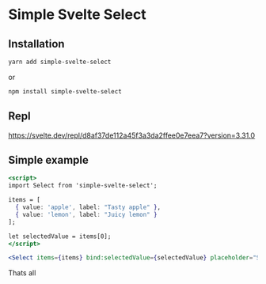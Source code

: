 # Simple Svelte Select

## Installation

````bash
yarn add simple-svelte-select
````

or 

````bash
npm install simple-svelte-select
````

## Repl

https://svelte.dev/repl/d8af37de112a45f3a3da2ffee0e7eea7?version=3.31.0

## Simple example

````jsx
<script>
import Select from 'simple-svelte-select';

items = [
  { value: 'apple', label: "Tasty apple" },
  { value: 'lemon', label: "Juicy lemon" }
];

let selectedValue = items[0];
</script>

<Select items={items} bind:selectedValue={selectedValue} placeholder="Select apple or lemon"/>
````

Thats all